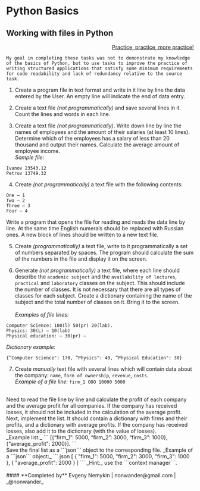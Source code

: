 # Python Basics
## Working with files in Python
<div style="text-align: right; text-decoration: underline"> Practice, practice, more practice!</div>

```
My goal in completing these tasks was not to demonstrate my knowledge of the basics of Python, but to use tasks to improve the practice of writing structured applications that satisfy some minimum requirements for code readability and lack of redundancy relative to the source task.
```

1. Create a program file in text format and write in it line by line the data entered by the User. An empty line will indicate the end of data entry.

2. Create a text file _(not programmatically)_ and save several lines in it. Count the lines and words in each line.

3. Create a text file _(not programmatically)_. Write down line by line the names of employees and the amount of their salaries (at least 10 lines). Determine which of the employees has a salary of less than 20 thousand and output their names. Calculate the average amount of employee income.
</br>_Sample file:_
```
Ivanov 23543.12
Petrov 13749.32
```

4. Create _(not programmatically)_ a text file with the following contents:
```
One — 1
Two — 2
Three — 3
Four — 4
```
Write a program that opens the file for reading and reads the data line by line. At the same time English numerals should be replaced with Russian ones. A new block of lines should be written to a new text file.

5. Create _(programmatically)_ a text file, write to it programmatically a set of numbers separated by spaces. The program should calculate the sum of the numbers in the file and display it on the screen.

6. Generate _(not programmatically)_ a text file, where each line should describe the ```academic subject``` and the ```availability of lectures```, ```practical``` and ```laboratory``` classes on the subject. This should include the number of classes. It is not necessary that there are all types of classes for each subject.
Create a dictionary containing the name of the subject and the total number of classes on it. Bring it to the screen.
</br></br>_Examples of file lines:_
```
Computer Science: 100(l) 50(pr) 20(lab).
Physics: 30(L) — 10(lab)
Physical education: — 30(pr) —
```
_Dictionary example:_
```
{“Computer Science": 170, “Physics": 40, “Physical Education": 30}
```

7. Create _manually_ text file with several lines which will contain data about the company: ```name```, ```form of ownership```, ```revenue```, ```costs```.
</br>_Example of a file line:_ ```firm_1 OOO 10000 5000```
</br>
Need to read the file line by line and calculate the profit of each company and the average profit for all companies. If the company has received losses, it should not be included in the calculation of the average profit.
Next, implement the list. It should contain a dictionary with firms and their profits, and a dictionary with average profits. If the company has received losses, also add it to the dictionary (with the value of losses).
</br>_Example list:_
```
[{“firm_1”: 5000, “firm_2”: 3000, “firm_3”: 1000}, {“average_profit": 2000}].
```
</br>Save the final list as a ```json``` object to the corresponding file.
_Example of a ```json``` object:_
``` json
[
    {
        "firm_1": 5000,
        "firm_2": 3000,
        "firm_3": 1000
    },
    {
        "average_profit": 2000
    }
]
```
_Hint:_ use the ```context manager```.
</br></br>
#### **Completed by**
Evgeny Nemykin | nonwander@gmail.com | _@nonwander_